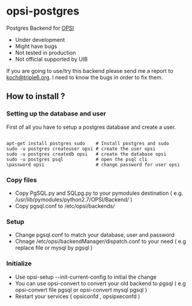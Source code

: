 # opsi-postgres
Postgres Backend for [OPSI](http://opsi.org)

* Under development
* Might have bugs
* Not tested in production
* Not official supported by UIB

If you are going to use/try this backend please send me a report to koch@triple6.org.
I need to know the bugs in order to fix them.

## How to install ?
### Setting up the database and user
First of all you have to setup a postgres database and create a user.

<code>
apt-get install postgres sudo    # Install postgres and sudo
sudo -u postgres createuser opsi # create the user opsi
sudo -u postgres createdb opsi   # create the database opsi
sudo -u postgres psql            # open the psql cli
\password opsi                   # change password for user opsi
</code>

### Copy files
* Copy PgSQL.py and SQLpg.py to your pymodules destination ( e.g. /usr/lib/pymodules/python2.7/OPSI/Backend/ )
* Copy pgsql.conf to /etc/opsi/backends/

### Setup
* Change pgsql.conf to match your database, user and password
* Chnage /etc/opsi/backendManager/dispatch.conf to your need ( e.g replace file or mysql by pgsql )

### Initialize
* Use opsi-setup --init-current-config to initial the change
* You can use opsi-convert to convert your old backend to pgsql ( e.g opsi-convert file pgsql or opsi-convert mysql pgsql )
* Restart your services ( opsiconfd , opsipxeconfd )
